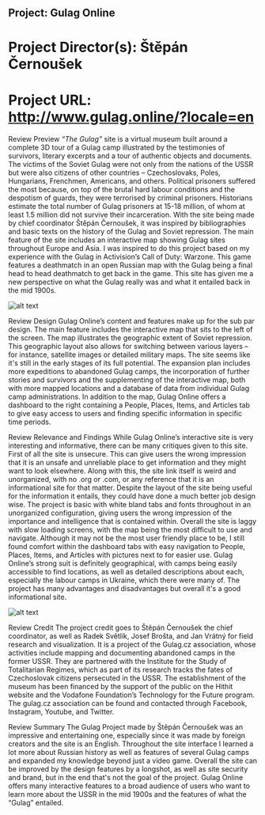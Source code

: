 ## Project: Gulag Online 
# Project Director(s): Štěpán Černoušek
# Project URL: http://www.gulag.online/?locale=en

Review Preview
*“The Gulag”* site is a virtual museum built around a complete 3D tour of a Gulag camp illustrated by the testimonies of survivors, literary excerpts and a tour of authentic objects and documents.  The victims of the Soviet Gulag were not only from the nations of the USSR but were also citizens of other countries – Czechoslovaks, Poles, Hungarians, Frenchmen, Americans, and others. Political prisoners suffered the most because, on top of the brutal hard labour conditions and the despotism of guards, they were terrorised by criminal prisoners. Historians estimate the total number of Gulag prisoners at 15-18 million, of whom at least 1.5 million did not survive their incarceration. With the site being made by chief coordinator Štěpán Černoušek, it was inspired by bibliographies and basic texts on the history of the Gulag and Soviet repression. The main feature of the site includes an interactive map showing Gulag sites throughout Europe and Asia. I was inspired to do this project based on my experience with the Gulag in Activision’s Call of Duty: Warzone. This game features a deathmatch in an open Russian map with the Gulag being a final head to head deathmatch to get back in the game. This site has given me a new perspective on what the Gulag really was and what it entailed back in the mid 1900s.

![alt text](https://Benjamin-DH.github.io/Ben-Thompson-/images/gulag.jpg)
 
Review Design
Gulag Online’s content and features make up for the sub par design. The main feature includes the interactive map that sits to the left of the screen. The map illustrates the geographic extent of Soviet repression. This geographic layout also allows for switching between various layers – for instance, satellite images or detailed military maps. The site seems like it's still in the early stages of its full potential. The expansion plan includes more expeditions to abandoned Gulag camps, the incorporation of further stories and survivors and the supplementing of the interactive map, both with more mapped locations and a database of data from individual Gulag camp administrations. In addition to the map, Gulag Online offers a dashboard to the right containing a People, Places, Items, and Articles tab to give easy access to users and finding specific information in specific time periods. 
 
Review Relevance and Findings
While Gulag Online’s interactive site is very interesting and informative, there can be many critiques given to this site. First of all the site is unsecure. This can give users the wrong impression that it is an unsafe and unreliable place to get information and they might want to look elsewhere. Along with this, the site link itself is weird and unorganized, with no .org or .com, or any reference that it is an informational site for that matter. Despite the layout of the site being useful for the information it entails, they could have done a much better job design wise. The project is basic with white bland tabs and fonts throughout in an unorganized configuration, giving users the wrong impression of the importance and intelligence that is contained within. Overall the site is laggy with slow loading screens, with the map being the most difficult to use and navigate. Although it may not be the most user friendly place to be, I still found comfort within the dashboard tabs with easy navigation to People, Places, Items, and Articles with pictures next to for easier use. Gulag Online’s strong suit is definitely geographical, with camps being easily accessible to find locations, as well as detailed descriptions about each, especially the labour camps in Ukraine, which there were many of. The project has many advantages and disadvantages but overall it's a good informational site. 

![alt text](https://Benjamin-DH.github.io/Ben-Thompson-/images/gulag3.jpg)
 
Review Credit
The project credit goes to Štěpán Černoušek the chief coordinator, as well as Radek Světlík, Josef Brošta, and Jan Vrátný for field research and visualization.  It is a project of the Gulag.cz association, whose activities include mapping and documenting abandoned camps in the former USSR. They are partnered with the Institute for the Study of Totalitarian Regimes, which as part of its research tracks the fates of Czechoslovak citizens persecuted in the USSR. The establishment of the museum has been financed by the support of the public on the Hithit website and the Vodafone Foundation’s Technology for the Future program. The gulag.cz association can be found and contacted through Facebook, Instagram, Youtube, and Twitter. 
 
Review Summary
The Gulag Project made by Štěpán Černoušek was an impressive and entertaining one, especially since it was made by foreign creators and the site is an English. Throughout the site interface I learned a lot more about Russian history as well as features of several Gulag camps and expanded my knowledge beyond just a video game. Overall the site can be improved by the design features by a longshot, as well as site security and brand, but in the end that's not the goal of the project. Gulag Online offers many interactive features to a broad audience of users who want to learn more about the USSR in the mid 1900s and the features of what the “Gulag” entailed.
